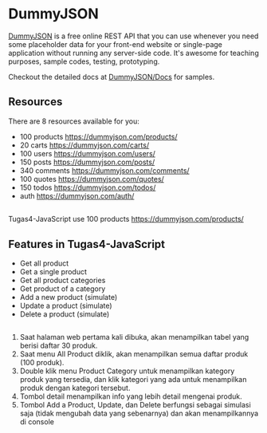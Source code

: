 # DummyJSON

[DummyJSON](https://dummyjson.com) is a free online REST API that you can use whenever you need some placeholder data for your front-end website or single-page application without running any server-side code.
It's awesome for teaching purposes, sample codes, testing, prototyping.

Checkout the detailed docs at [DummyJSON/Docs](https://dummyjson.com/docs/) for samples.

## Resources

There are 8 resources available for you:

- 100 products https://dummyjson.com/products/
- 20 carts https://dummyjson.com/carts/
- 100 users https://dummyjson.com/users/
- 150 posts https://dummyjson.com/posts/
- 340 comments https://dummyjson.com/comments/
- 100 quotes https://dummyjson.com/quotes/
- 150 todos https://dummyjson.com/todos/
- auth https://dummyjson.com/auth/

##

Tugas4-JavaScript use 100 products https://dummyjson.com/products/

## Features in Tugas4-JavaScript

- Get all product
- Get a single product
- Get all product categories
- Get product of a category
- Add a new product (simulate)
- Update a product (simulate)
- Delete a product (simulate)

## 
1. Saat halaman web pertama kali dibuka, akan menampilkan tabel yang berisi daftar 30 produk.
2. Saat menu All Product diklik, akan menampilkan semua daftar produk (100 produk).
3. Double klik  menu Product Category untuk menampilkan kategory produk yang tersedia, dan klik kategori yang ada untuk menampilkan produk dengan kategori tersebut.
4. Tombol detail menampilkan info yang lebih detail mengenai produk.
5. Tombol Add a Product, Update, dan Delete berfungsi sebagai simulasi saja (tidak mengubah data yang sebenarnya) dan akan menampilkannya di console
